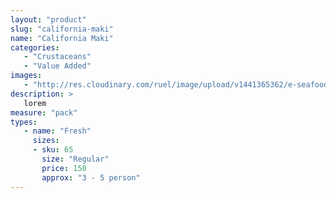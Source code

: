 ```yaml
---
layout: "product"
slug: "california-maki"
name: "California Maki"
categories:
   - "Crustaceans"
   - "Value Added"
images:
   - "http://res.cloudinary.com/ruel/image/upload/v1441365362/e-seafoods/california-maki.jpg"
description: >
   lorem
measure: "pack"
types: 
   - name: "Fresh"
     sizes: 
     - sku: 65
       size: "Regular"
       price: 150
       approx: "3 - 5 person"
---
```

